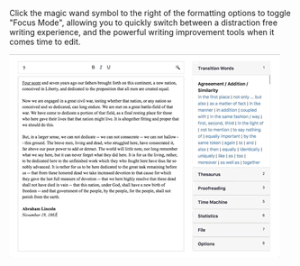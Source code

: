 Click the magic wand symbol to the right of the formatting options to toggle "Focus Mode", allowing you to quickly switch between a distraction free writing experience, and the powerful writing improvement tools when it comes time to edit.

![](/assets/focus-mode.gif)

